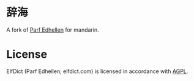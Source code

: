 # 辞海
A fork of [Parf Edhellen](https://github.com/galadhremmin/Parf-Edhellen) for mandarin.

# License
ElfDict (Parf Edhellen; elfdict.com) is licensed in accordance with [AGPL](https://tldrlegal.com/license/gnu-affero-general-public-license-v3-(agpl-3.0)).
